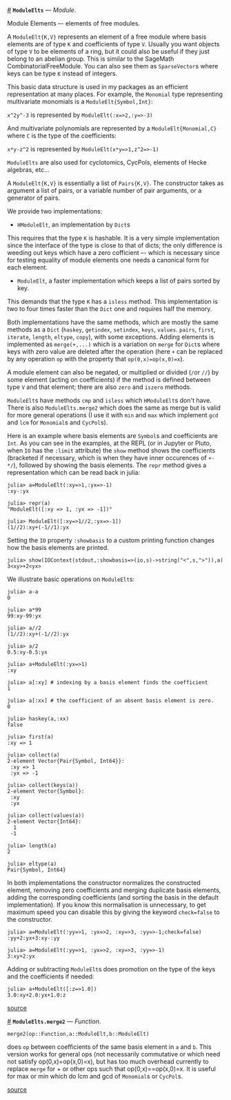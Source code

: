 <a id='ModuleElts' href='#ModuleElts'>#</a>
**`ModuleElts`** &mdash; *Module*.



Module Elements –- elements of free modules.

A  `ModuleElt{K,V}`  represents  an  element  of  a free module where basis elements  are of type  `K` and coefficients  of type `V`.  Usually you want objects  of type `V` to be elements of  a ring, but it could also be useful if  they just belong to  an abelian group. This  is similar to the SageMath CombinatorialFreeModule.  You can  also see  them as  `SparseVector`s where keys can be type `K` instead of integers.

This  basic  data  structure  is  used  in  my  packages  as  an  efficient representation   at  many   places.  For   example,  the   `Monomial`  type representing multivariate monomials is a `ModuleElt{Symbol,Int}`:

`x^2y^-3` is represented by `ModuleElt(:x=>2,:y=>-3)`

And  multivariate polynomials are  represented by a `ModuleElt{Monomial,C}` where `C` is the type of the coefficients:

`x*y-z^2` is represented by `ModuleElt(x*y=>1,z^2=>-1)`

`ModuleElts`  are  also  used  for  cyclotomics, CycPols, elements of Hecke algebras, etc…

A  `ModuleElt{K,V}` is essentially a  list of `Pairs{K,V}`. The constructor takes  as argument a list of pairs, or a variable number of pair arguments, or a generator of pairs.

We provide two implementations:

  * `HModuleElt`, an implementation by `Dict`s

This  requires  that  the  type  `K`  is  hashable.  It  is  a  very simple implementation  since the interface of the type  is close to that of dicts; the  only difference is weeding  out keys which have  a zero cofficient –- which  is necessary since for testing equality of module elements one needs a canonical form for each element.

  * `ModuleElt`, a faster implementation which keeps a list of pairs sorted by key.

This  demands that the type `K`  has a `isless` method. This implementation is  two to  four times  faster than  the `Dict`  one and  requires half the memory.

Both  implementations  have  the  same  methods,  which are mostly the same methods  as a  `Dict` (`haskey`,  `getindex`, `setindex`, `keys`, `values`. `pairs`,   `first`,  `iterate`,  `length`,  `eltype`,  `copy`),  with  some exceptions.  Adding elements  is implemented  as `merge(+,...)`  which is a variation  on `merge`  for `Dict`s  where keys  with zero value are deleted after  the operation (here `+`  can be replaced by  any operation `op` with the property that `op(0,x)=op(x,0)=x`).

A module element can also be negated, or multiplied or divided (`/`or `//`) by  some element (acting on coefficients)  if the method is defined between type `V` and that element; there are also `zero` and `iszero` methods.

`ModuleElt`s  have  methods  `cmp`  and  `isless` which `HModuleElt`s don't have. There is also `ModuleElts.merge2` which does the same as merge but is valid  for more  general operations  (I use  it with  `min` and `max` which implement `gcd` and `lcm` for `Monomial`s and `CycPol`s).

Here  is an example where basis elements are `Symbol`s and coefficients are `Int`. As you can see in the examples, at the REPL (or in Jupyter or Pluto, when  `IO`  has  the  `:limit`  attribute)  the  `show`  method  shows  the coefficients  (bracketed  if  necessary,  which  is  when  they  have inner occurences  of `+-*/`), followed by showing  the basis elements. The `repr` method gives a representation which can be read back in julia:

```julia-repl
julia> a=ModuleElt(:xy=>1,:yx=>-1)
:xy-:yx

julia> repr(a)
"ModuleElt([:xy => 1, :yx => -1])"

julia> ModuleElt([:xy=>1//2,:yx=>-1])
(1//2):xy+(-1//1):yx
```

Setting  the  `IO`  property  `:showbasis`  to  a  custom printing function changes how the basis elements are printed.

```julia-rep1
julia> show(IOContext(stdout,:showbasis=>(io,s)->string("<",s,">")),a)
3<xy>+2<yx>
```

We illustrate basic operations on `ModuleElt`s:

```julia-repl
julia> a-a
0

julia> a*99
99:xy-99:yx

julia> a//2
(1//2):xy+(-1//2):yx

julia> a/2
0.5:xy-0.5:yx

julia> a+ModuleElt(:yx=>1)
:xy

julia> a[:xy] # indexing by a basis element finds the coefficient
1

julia> a[:xx] # the coefficient of an absent basis element is zero.
0

julia> haskey(a,:xx)
false

julia> first(a)
:xy => 1

julia> collect(a)
2-element Vector{Pair{Symbol, Int64}}:
 :xy => 1
 :yx => -1

julia> collect(keys(a))
2-element Vector{Symbol}:
 :xy
 :yx

julia> collect(values(a))
2-element Vector{Int64}:
  1
 -1

julia> length(a)
2

julia> eltype(a)
Pair{Symbol, Int64}
```

In both implementations the constructor normalizes the constructed element, removing zero coefficients and merging duplicate basis elements, adding the corresponding   coefficients  (and   sorting  the   basis  in  the  default implementation).  If  you  know  this  normalisation is unnecessary, to get maximum  speed you can disable this  by giving the keyword `check=false` to the constructor.

```julia-repl
julia> a=ModuleElt(:yy=>1, :yx=>2, :xy=>3, :yy=>-1;check=false)
:yy+2:yx+3:xy-:yy

julia> a=ModuleElt(:yy=>1, :yx=>2, :xy=>3, :yy=>-1)
3:xy+2:yx
```

Adding  or subtracting `ModuleElt`s does promotion  on the type of the keys and the coefficients if needed:

```julia-repl
julia> a+ModuleElt([:z=>1.0])
3.0:xy+2.0:yx+1.0:z
```


<a target='_blank' href='https://github.com/jmichel7/ModuleElts.jl/blob/e699813afe72977ac1a21d7a432b9470142d41ac/src/ModuleElts.jl#L1-L162' class='documenter-source'>source</a><br>

<a id='ModuleElts.merge2' href='#ModuleElts.merge2'>#</a>
**`ModuleElts.merge2`** &mdash; *Function*.



`merge2(op::Function,a::ModuleElt,b::ModuleElt)`

does  `op` between coefficients of  the same basis element  in `a` and `b`. This  version works for  general ops (not  necessarily commutative or which need not satisfy op(0,x)=op(x,0)=x), but has too much overhead currently to replace  `merge` for  + or  other ops  such that  op(0,x)==op(x,0)=x. It is useful for max or min which do lcm and gcd of `Monomial`s or `CycPol`s.


<a target='_blank' href='https://github.com/jmichel7/ModuleElts.jl/blob/e699813afe72977ac1a21d7a432b9470142d41ac/src/ModuleElts.jl#L273-L281' class='documenter-source'>source</a><br>

